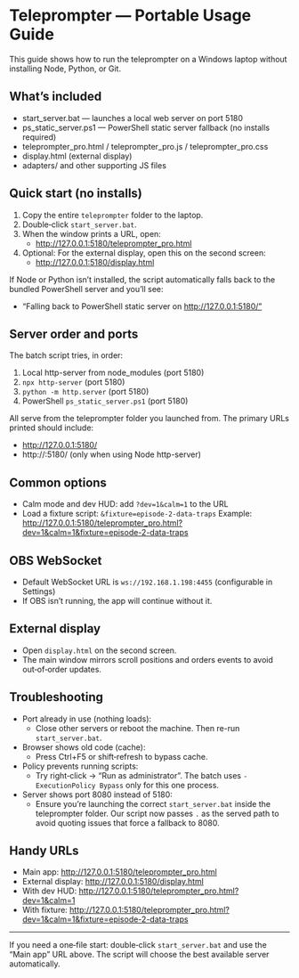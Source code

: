 # Teleprompter — Portable Usage Guide

This guide shows how to run the teleprompter on a Windows laptop without installing Node, Python, or Git.

## What’s included
- start_server.bat — launches a local web server on port 5180
- ps_static_server.ps1 — PowerShell static server fallback (no installs required)
- teleprompter_pro.html / teleprompter_pro.js / teleprompter_pro.css
- display.html (external display)
- adapters/ and other supporting JS files

## Quick start (no installs)
1) Copy the entire `teleprompter` folder to the laptop.
2) Double‑click `start_server.bat`.
3) When the window prints a URL, open:
   - http://127.0.0.1:5180/teleprompter_pro.html
4) Optional: For the external display, open this on the second screen:
   - http://127.0.0.1:5180/display.html

If Node or Python isn’t installed, the script automatically falls back to the bundled PowerShell server and you’ll see:
- “Falling back to PowerShell static server on http://127.0.0.1:5180/”

## Server order and ports
The batch script tries, in order:
1. Local http-server from node_modules (port 5180)
2. `npx http-server` (port 5180)
3. `python -m http.server` (port 5180)
4. PowerShell `ps_static_server.ps1` (port 5180)

All serve from the teleprompter folder you launched from. The primary URLs printed should include:
- http://127.0.0.1:5180/
- http://<your-lan-ip>:5180/ (only when using Node http-server)

## Common options
- Calm mode and dev HUD: add `?dev=1&calm=1` to the URL
- Load a fixture script: `&fixture=episode-2-data-traps`
  Example:
  http://127.0.0.1:5180/teleprompter_pro.html?dev=1&calm=1&fixture=episode-2-data-traps

## OBS WebSocket
- Default WebSocket URL is `ws://192.168.1.198:4455` (configurable in Settings)
- If OBS isn’t running, the app will continue without it.

## External display
- Open `display.html` on the second screen.
- The main window mirrors scroll positions and orders events to avoid out‑of‑order updates.

## Troubleshooting
- Port already in use (nothing loads):
  - Close other servers or reboot the machine. Then re-run `start_server.bat`.
- Browser shows old code (cache):
  - Press Ctrl+F5 or shift‑refresh to bypass cache.
- Policy prevents running scripts:
  - Try right‑click → “Run as administrator”. The batch uses `-ExecutionPolicy Bypass` only for this one process.
- Server shows port 8080 instead of 5180:
  - Ensure you’re launching the correct `start_server.bat` inside the teleprompter folder. Our script now passes `.` as the served path to avoid quoting issues that force a fallback to 8080.

## Handy URLs
- Main app: http://127.0.0.1:5180/teleprompter_pro.html
- External display: http://127.0.0.1:5180/display.html
- With dev HUD: http://127.0.0.1:5180/teleprompter_pro.html?dev=1&calm=1
- With fixture: http://127.0.0.1:5180/teleprompter_pro.html?dev=1&calm=1&fixture=episode-2-data-traps

---
If you need a one‑file start: double‑click `start_server.bat` and use the “Main app” URL above. The script will choose the best available server automatically.